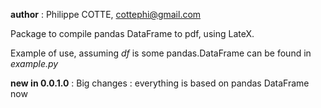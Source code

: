 **author** : Philippe COTTE, cottephi@gmail.com

Package to compile pandas DataFrame to pdf, using LateX.

Example of use, assuming *df* is some pandas.DataFrame can be found in *example.py*

**new in 0.0.1.0** : Big changes : everything is based on pandas DataFrame now
